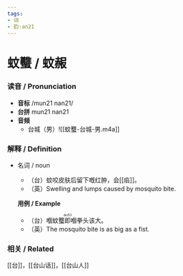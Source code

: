 ```yaml
---
tags:
- 词
- 韵:an21
---
```


# 蚊𧕴 / 蚊赧

### __读音__ / Pronunciation

- __音标__  /mun21 nan21/
- __台拼__  mun21 nan21
- __音频__
	- 台城（男）![[蚊𧕴-台城-男.m4a]]
### 解释 / Definition

- 名词 / noun
	- （台）蚊咬皮肤后留下嘅红肿，会[[㾂]]。
	- （英）Swelling and lumps caused by mosquito bite. 

	**用例 / Example**
	- （台）嗰蚊𧕴<ruby>即<rt>dɛt53</rt></ruby>嗰拳头该大。
	- （英）The mosquito bite is as big as a fist.

### 相关 / Related

[[台]]，[[台山话]]，[[台山人]]

